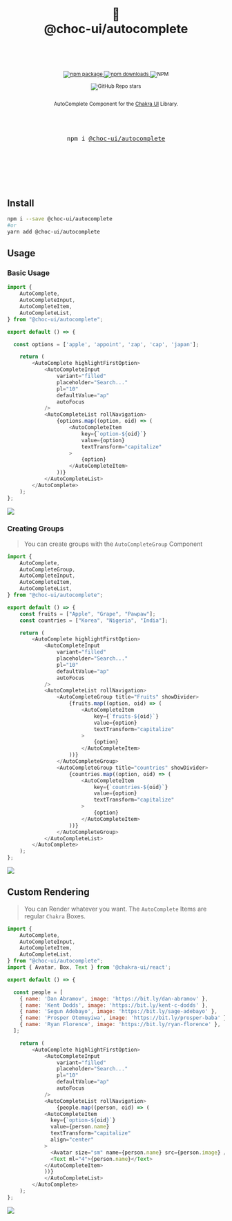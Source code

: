 <div align="center">
  <h1>
    <br/>
    🥵
    <br />
    @choc-ui/autocomplete
    <br />
    <br />
  </h1>
  <sup>
    <br />
    <br />
    <a href="https://www.npmjs.com/package/@choc-ui/autocomplete?style=for-the-badge">
       <img src="https://img.shields.io/npm/v/@choc-ui/autocomplete.svg?style=for-the-badge" alt="npm package" />
    </a>
    <a href="https://www.npmjs.com/package/@choc-ui/autocomplete?style=for-the-badge">
      <img src="https://img.shields.io/npm/dw/@choc-ui/autocomplete.svg?style=for-the-badge" alt="npm  downloads" />
    </a>
<a>
    <img alt="NPM" src="https://img.shields.io/npm/l/@choc-ui/autocomplete?style=for-the-badge">
</a>

<a><img alt="GitHub Repo stars" src="https://img.shields.io/github/stars/anubra266/choc-autocomplete?logo=github&style=for-the-badge">

</a>
    <br />
    AutoComplete Component for the <a href="https://chakra-ui.com">Chakra UI</a> Library.</em>
    
  </sup>
  <br />
  <br />
  <br />
  <br />
  <pre>npm i <a href="https://www.npmjs.com/package/@choc-ui/autocomplete">@choc-ui/autocomplete</a></pre>
  <br />
  <br />
  <br />
  <br />
  <br />
</div>


## Install 

```bash
npm i --save @choc-ui/autocomplete
#or
yarn add @choc-ui/autocomplete
```

## Usage

### Basic Usage

```js
import {
	AutoComplete,
	AutoCompleteInput,
	AutoCompleteItem,
	AutoCompleteList,
} from "@choc-ui/autocomplete";

export default () => {

  const options = ['apple', 'appoint', 'zap', 'cap', 'japan'];

	return (
		<AutoComplete highlightFirstOption>
			<AutoCompleteInput
				variant="filled"
				placeholder="Search..."
				pl="10"
				defaultValue="ap"
				autoFocus
			/>
			<AutoCompleteList rollNavigation>
				{options.map((option, oid) => (
					<AutoCompleteItem
						key={`option-${oid}`}
						value={option}
						textTransform="capitalize"
					>
						{option}
					</AutoCompleteItem>
				))}
			</AutoCompleteList>
		</AutoComplete>
	);
};

```
![](example/images/basic.jpg)


### Creating Groups

> You can create groups with the `AutoCompleteGroup` Component

```js
import {
	AutoComplete,
	AutoCompleteGroup,
	AutoCompleteInput,
	AutoCompleteItem,
	AutoCompleteList,
} from "@choc-ui/autocomplete";

export default () => {
	const fruits = ["Apple", "Grape", "Pawpaw"];
	const countries = ["Korea", "Nigeria", "India"];

	return (
		<AutoComplete highlightFirstOption>
			<AutoCompleteInput
				variant="filled"
				placeholder="Search..."
				pl="10"
				defaultValue="ap"
				autoFocus
			/>
			<AutoCompleteList rollNavigation>
				<AutoCompleteGroup title="Fruits" showDivider>
					{fruits.map((option, oid) => (
						<AutoCompleteItem
							key={`fruits-${oid}`}
							value={option}
							textTransform="capitalize"
						>
							{option}
						</AutoCompleteItem>
					))}
				</AutoCompleteGroup>
				<AutoCompleteGroup title="countries" showDivider>
					{countries.map((option, oid) => (
						<AutoCompleteItem
							key={`countries-${oid}`}
							value={option}
							textTransform="capitalize"
						>
							{option}
						</AutoCompleteItem>
					))}
				</AutoCompleteGroup>
			</AutoCompleteList>
		</AutoComplete>
	);
};


```

![](example/images/group.jpg)


## Custom Rendering

> You can Render whatever you want. The `AutoComplete` Items are regular `Chakra` Boxes.

```js
import {
	AutoComplete,
	AutoCompleteInput,
	AutoCompleteItem,
	AutoCompleteList,
} from "@choc-ui/autocomplete";
import { Avatar, Box, Text } from '@chakra-ui/react';

export default () => {

  const people = [
    { name: 'Dan Abramov', image: 'https://bit.ly/dan-abramov' },
    { name: 'Kent Dodds', image: 'https://bit.ly/kent-c-dodds' },
    { name: 'Segun Adebayo', image: 'https://bit.ly/sage-adebayo' },
    { name: 'Prosper Otemuyiwa', image: 'https://bit.ly/prosper-baba' },
    { name: 'Ryan Florence', image: 'https://bit.ly/ryan-florence' },
  ];

	return (
		<AutoComplete highlightFirstOption>
			<AutoCompleteInput
				variant="filled"
				placeholder="Search..."
				pl="10"
				defaultValue="ap"
				autoFocus
			/>
			<AutoCompleteList rollNavigation>
				{people.map((person, oid) => (
            <AutoCompleteItem
              key={`option-${oid}`}
              value={person.name}
              textTransform="capitalize"
              align="center"
            >
              <Avatar size="sm" name={person.name} src={person.image} />
              <Text ml="4">{person.name}</Text>
            </AutoCompleteItem>
            ))}
			</AutoCompleteList>
		</AutoComplete>
	);
};
```

![](example/images/render.jpg)